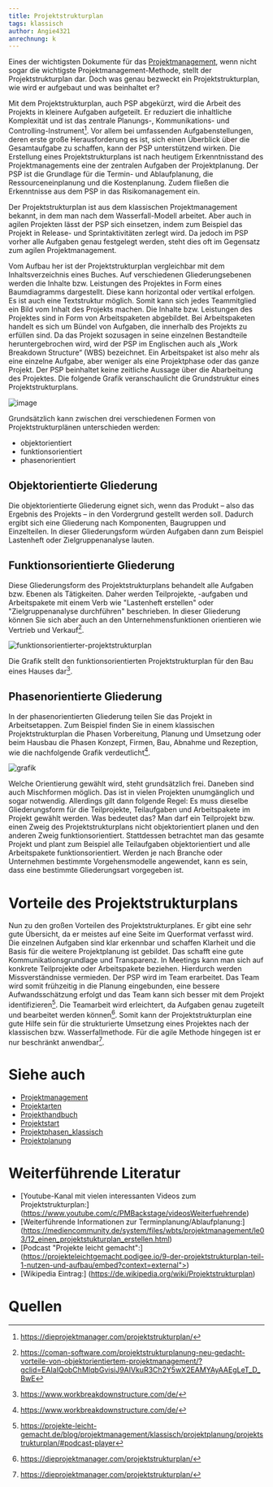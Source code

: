 ```yaml
---
title: Projektstrukturplan
tags: klassisch
author: Angie4321
anrechnung: k 
---
```


Eines der wichtigsten Dokumente für das [Projektmanagement](Projektmanagement.md), wenn nicht sogar die wichtigste Projektmanagement-Methode, stellt der Projektstrukturplan dar. Doch was genau bezweckt ein Projektstrukturplan, wie wird er aufgebaut und was beinhaltet er?

Mit dem Projektstrukturplan, auch PSP abgekürzt, wird die Arbeit des Projekts in kleinere Aufgaben aufgeteilt. Er reduziert die inhaltliche Komplexität und ist das zentrale Planungs-, Kommunikations- und Controlling-Instrument[^1]. Vor allem bei umfassenden Aufgabenstellungen, deren erste große Herausforderung es ist, sich einen Überblick über die Gesamtaufgabe zu schaffen, kann der PSP unterstützend wirken. Die Erstellung eines Projektstrukturplans ist nach heutigem Erkenntnisstand des Projektmanagements eine der zentralen Aufgaben der Projektplanung. Der PSP ist die Grundlage für die Termin- und Ablaufplanung, die Ressourceneinplanung und die Kostenplanung. Zudem fließen die Erkenntnisse aus dem PSP in das Risikomanagement ein. 

Der Projektstrukturplan ist aus dem klassischen Projektmanagement bekannt, in dem man nach dem Wasserfall-Modell arbeitet. Aber auch in agilen Projekten lässt der PSP sich einsetzen, indem zum Beispiel das Projekt in Release- und Sprintaktivitäten zerlegt wird. Da jedoch im PSP vorher alle Aufgaben genau festgelegt werden, steht dies oft im Gegensatz zum agilen Projektmanagement. 

Vom Aufbau her ist der Projektstrukturplan vergleichbar mit dem Inhaltsverzeichnis eines Buches. Auf verschiedenen Gliederungsebenen werden die Inhalte bzw. Leistungen des Projektes in Form eines Baumdiagramms dargestellt. Diese kann horizontal oder vertikal erfolgen. Es ist auch eine Textstruktur möglich. Somit kann sich jedes Teammitglied ein Bild vom Inhalt des Projekts machen. Die Inhalte bzw. Leistungen des Projektes sind in Form von Arbeitspaketen abgebildet. Bei Arbeitspaketen handelt es sich um Bündel von Aufgaben, die innerhalb des Projekts zu erfüllen sind. Da das Projekt sozusagen in seine einzelnen Bestandteile heruntergebrochen wird, wird der PSP im Englischen auch als „Work Breakdown Structure“ (WBS) bezeichnet. Ein Arbeitspaket ist also mehr als eine einzelne Aufgabe, aber weniger als eine Projektphase oder das ganze Projekt. Der PSP beinhaltet keine zeitliche Aussage über die Abarbeitung des Projektes.
Die folgende Grafik veranschaulicht die Grundstruktur eines Projektstrukturplans.

![image](https://user-images.githubusercontent.com/92889512/143291435-e333b103-8895-40be-a998-b7c31fa1c2d4.png)


Grundsätzlich kann zwischen drei verschiedenen Formen von Projektstrukturplänen unterschieden werden: 

* objektorientiert 
* funktionsorientiert 
* phasenorientiert

## Objektorientierte Gliederung

Die objektorientierte Gliederung eignet sich, wenn das Produkt – also das Ergebnis des Projekts – in den Vordergrund gestellt werden soll. Dadurch ergibt sich eine Gliederung nach Komponenten, Baugruppen und Einzelteilen. In dieser Gliederungsform würden Aufgaben dann zum Beispiel Lastenheft oder Zielgruppenanalyse lauten.

## Funktionsorientierte Gliederung
Diese Gliederungsform des Projektstrukturplans behandelt alle Aufgaben bzw. Ebenen als Tätigkeiten. Daher werden Teilprojekte, -aufgaben und Arbeitspakete mit einem Verb wie "Lastenheft erstellen" oder "Zielgruppenanalyse durchführen" beschrieben. In dieser Gliederung können Sie sich aber auch an den Unternehmensfunktionen orientieren wie Vertrieb und Verkauf[^2].

![funktionsorientierter-projektstrukturplan](https://user-images.githubusercontent.com/92889512/143291782-a9846f29-fcc3-4292-b952-f5cce0bfc891.png)

Die Grafik stellt den funktionsorientierten Projektstrukturplan für den Bau eines Hauses dar[^3].

## Phasenorientierte Gliederung
In der phasenorientierten Gliederung teilen Sie das Projekt in Arbeitsetappen. Zum Beispiel finden Sie in einem klassischen Projektstrukturplan die Phasen Vorbereitung, Planung und Umsetzung oder beim Hausbau die Phasen Konzept, Firmen, Bau, Abnahme und Rezeption, wie die nachfolgende Grafik verdeutlicht[^3].

![grafik](https://user-images.githubusercontent.com/92889512/147134392-462a6ff6-5cac-4612-b361-5e572950b55a.png)


Welche Orientierung gewählt wird, steht grundsätzlich frei. Daneben sind auch Mischformen möglich. Das ist in vielen Projekten unumgänglich und sogar notwendig. Allerdings gilt dann folgende Regel: Es muss dieselbe Gliederungsform für die Teilprojekte, Teilaufgaben und Arbeitspakete im Projekt gewählt werden. Was bedeutet das? Man darf ein Teilprojekt bzw. einen Zweig des Projektstrukturplans nicht objektorientiert planen und den anderen Zweig funktionsorientiert. Stattdessen betrachtet man das gesamte Projekt und plant zum Beispiel alle Teilaufgaben objektorientiert und alle Arbeitspakete funktionsorientiert. Werden je nach Branche oder Unternehmen bestimmte Vorgehensmodelle angewendet, kann es sein, dass eine bestimmte Gliederungsart vorgegeben ist. 

# Vorteile des Projektstrukturplans

Nun zu den großen Vorteilen des Projektstrukturplanes. Er gibt eine sehr gute Übersicht, da er meistes auf eine Seite im Querformat verfasst wird. Die einzelnen Aufgaben sind klar erkennbar und schaffen Klarheit und die Basis für die weitere Projektplanung ist gebildet. Das schafft eine gute Kommunikationsgrundlage und Transparenz. In Meetings kann man sich auf konkrete Teilprojekte oder Arbeitspakete beziehen. Hierdurch werden Missverständnisse vermieden. Der PSP wird im Team erarbeitet. Das Team wird somit frühzeitig in die Planung eingebunden, eine bessere Aufwandsschätzung erfolgt und das Team kann sich besser mit dem Projekt identifizieren[^5]. Die Teamarbeit wird erleichtert, da Aufgaben genau zugeteilt und bearbeitet werden können[^1]. Somit kann der Projektstrukturplan eine gute Hilfe sein für die strukturierte Umsetzung eines Projektes nach der klassischen bzw. Wasserfallmethode. Für die agile Methode hingegen ist er nur beschränkt anwendbar[^1].


# Siehe auch

* [Projektmanagement](Projektmanagement.md) 
* [Projektarten](Projektarten.md)
* [Projekthandbuch](Projekthandbuch.md)
* [Projektstart](Projektstart.md)
* [Projektphasen_klassisch](Projektphasen_klassisch.md)
* [Projektplanung](Projektplanung.md) 

# Weiterführende Literatur

* [Youtube-Kanal mit vielen interessanten Videos zum Projektstrukturplan:] (https://www.youtube.com/c/PMBackstage/videosWeiterfuehrende)
* [Weiterführende Informationen zur Terminplanung/Ablaufplanung:] (https://mediencommunity.de/system/files/wbts/projektmanagement/le03/12_einen_projektstukturplan_erstellen.html)
* [Podcast "Projekte leicht gemacht":] (https://projekteleichtgemacht.podigee.io/9-der-projektstrukturplan-teil-1-nutzen-und-aufbau/embed?context=external">)
* [Wikipedia Eintrag:] (https://de.wikipedia.org/wiki/Projektstrukturplan)

# Quellen

[^1]: https://dieprojektmanager.com/projektstrukturplan/  
[^2]: https://coman-software.com/projektstrukturplanung-neu-gedacht-vorteile-von-objektorientiertem-projektmanagement/?gclid=EAIaIQobChMIqbGvisiJ9AIVkuR3Ch2Y5wX2EAMYAyAAEgLeT_D_BwE 
[^3]: https://www.workbreakdownstructure.com/de/
[^4]: https://www.microtool.de/wissen-online/was-ist-ein-projektstrukturplan/  
[^5]: https://projekte-leicht-gemacht.de/blog/projektmanagement/klassisch/projektplanung/projektstrukturplan/#podcast-player


